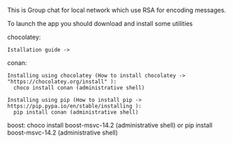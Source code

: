 This is Group chat for local network which use RSA for encoding messages.

To launch the app you should download and install some utilities

  chocolatey:
  
    Istallation guide -> 
  
  conan:
    
    Installing using chocolatey (How to install chocolatey -> "https://chocolatey.org/install" ):
      choco install conan (administrative shell)
      
    Installing using pip (How to install pip -> https://pip.pypa.io/en/stable/installing ):
      pip install conan (administrative shell)
      
  boost:
    choco install boost-msvc-14.2 (administrative shell)
    or
    pip install boost-msvc-14.2 (administrative shell)
